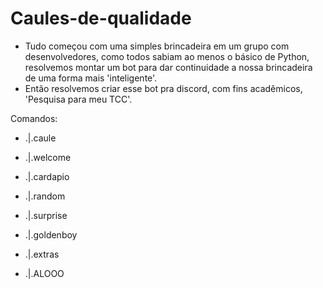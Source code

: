# Caules-de-qualidade
  - Tudo começou com uma simples brincadeira em um grupo com desenvolvedores, como todos sabiam ao menos o básico de Python, resolvemos montar um bot para dar continuidade a nossa brincadeira de uma forma mais 'inteligente'. 
  - Então resolvemos criar esse bot pra discord, com fins acadêmicos, 'Pesquisa para meu TCC'.

Comandos: 
  - .|.caule
  
  - .|.welcome
  
  - .|.cardapio
  
  - .|.random

  - .|.surprise

  - .|.goldenboy

  - .|.extras
  
  - .|.ALOOO
